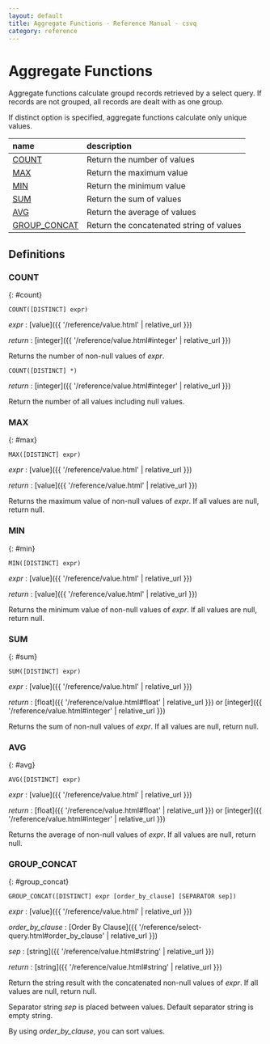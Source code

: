 ```yaml
---
layout: default
title: Aggregate Functions - Reference Manual - csvq
category: reference
---
```


# Aggregate Functions

Aggregate functions calculate groupd records retrieved by a select query.
If records are not grouped, all records are dealt with as one group.

If distinct option is specified, aggregate functions calculate only unique values.

| name | description |
| :- | :- |
| [COUNT](#count) | Return the number of values |
| [MAX](#max) | Return the maximum value |
| [MIN](#min) | Return the minimum value |
| [SUM](#sum) | Return the sum of values |
| [AVG](#avg) | Return the average of values |
| [GROUP_CONCAT](#group_concat) | Return the concatenated string of values |

## Definitions

### COUNT
{: #count}

```
COUNT([DISTINCT] expr)
```

_expr_
: [value]({{ '/reference/value.html' | relative_url }})

_return_
: [integer]({{ '/reference/value.html#integer' | relative_url }})

Returns the number of non-null values of _expr_.

```
COUNT([DISTINCT] *)
```

_return_
: [integer]({{ '/reference/value.html#integer' | relative_url }})

Return the number of all values including null values.

### MAX
{: #max}

```
MAX([DISTINCT] expr)
```

_expr_
: [value]({{ '/reference/value.html' | relative_url }})

_return_
: [value]({{ '/reference/value.html' | relative_url }})

Returns the maximum value of non-null values of _expr_.
If all values are null, return null.

### MIN
{: #min}

```
MIN([DISTINCT] expr)
```

_expr_
: [value]({{ '/reference/value.html' | relative_url }})

_return_
: [value]({{ '/reference/value.html' | relative_url }})

Returns the minimum value of non-null values of _expr_.
If all values are null, return null.

### SUM
{: #sum}

```
SUM([DISTINCT] expr)
```

_expr_
: [value]({{ '/reference/value.html' | relative_url }})

_return_
: [float]({{ '/reference/value.html#float' | relative_url }}) or [integer]({{ '/reference/value.html#integer' | relative_url }})

Returns the sum of non-null values of _expr_.
If all values are null, return null.

### AVG
{: #avg}

```
AVG([DISTINCT] expr)
```

_expr_
: [value]({{ '/reference/value.html' | relative_url }})

_return_
: [float]({{ '/reference/value.html#float' | relative_url }}) or [integer]({{ '/reference/value.html#integer' | relative_url }})

Returns the average of non-null values of _expr_.
If all values are null, return null.

### GROUP_CONCAT
{: #group_concat}

```
GROUP_CONCAT([DISTINCT] expr [order_by_clause] [SEPARATOR sep])
```

_expr_
: [value]({{ '/reference/value.html' | relative_url }})

_order_by_clause_
: [Order By Clause]({{ '/reference/select-query.html#order_by_clause' | relative_url }})

_sep_
: [string]({{ '/reference/value.html#string' | relative_url }})

_return_
: [string]({{ '/reference/value.html#string' | relative_url }})

Return the string result with the concatenated non-null values of _expr_.
If all values are null, return null.

Separator string _sep_ is placed between values. Default separator string is empty string.

By using _order_by_clause_, you can sort values.